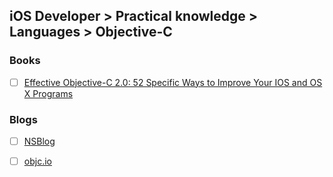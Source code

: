 ## iOS Developer > Practical knowledge > Languages > Objective-C

### Books
- [ ] [Effective Objective-C 2.0: 52 Specific Ways to Improve Your IOS and OS X Programs](https://www.amazon.co.uk/Effective-Objective-C-2-0-Specific-Development/dp/0321917014)

### Blogs
- [ ] [NSBlog](https://www.mikeash.com/pyblog/)
- [ ] [objc.io](https://www.objc.io/)


